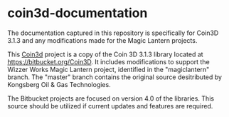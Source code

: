 # coin3d-documentation

The documentation captured in this repository is specifically for Coin3D 3.1.3 and any modifications made for the Magic Lantern projects.

This [Coin3d](https://github.com/coin3d/Coin3D) project is a copy of the Coin 3D 3.1.3 library located at https://bitbucket.org/Coin3D. It includes modifications to support the Wizzer Works Magic Lantern project, identified in the "magiclantern" branch. The "master" branch contains the original source desitributed by Kongsberg Oil & Gas Technologies.

The Bitbucket projects are focused on version 4.0 of the libraries. This source should be utilized if current updates and features are required.
